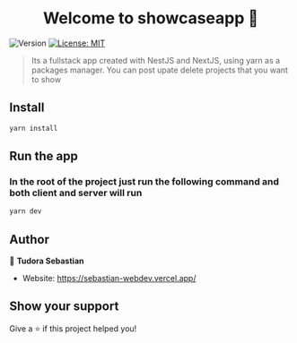 <h1 align="center">Welcome to showcaseapp 👋</h1>
<p>
  <img alt="Version" src="https://img.shields.io/badge/version-6.0.0-blue.svg?cacheSeconds=2592000" />
  <a href="#" target="_blank">
    <img alt="License: MIT" src="https://img.shields.io/badge/License-MIT-yellow.svg" />
  </a>
</p>

> Its a fullstack app created with NestJS and NextJS, using yarn as a packages manager. You can post upate delete projects that you want to show

## Install

```sh
yarn install
```

## Run the app

### In the root of the project just run the following command and both client and server will run

```sh
yarn dev
```

## Author

👤 **Tudora Sebastian**

- Website: https://sebastian-webdev.vercel.app/

## Show your support

Give a ⭐️ if this project helped you!
